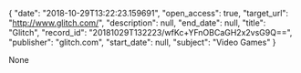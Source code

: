 {
  "date": "2018-10-29T13:22:23.159691", 
  "open_access": true, 
  "target_url": "http://www.glitch.com/", 
  "description": null, 
  "end_date": null, 
  "title": "Glitch", 
  "record_id": "20181029T132223/wfKc+YFnOBCaGH2x2vsG9Q==", 
  "publisher": "glitch.com", 
  "start_date": null, 
  "subject": "Video Games"
}

None